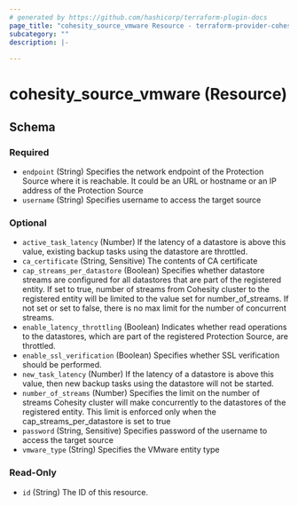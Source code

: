 ```yaml
---
# generated by https://github.com/hashicorp/terraform-plugin-docs
page_title: "cohesity_source_vmware Resource - terraform-provider-cohesity"
subcategory: ""
description: |-
  
---
```


# cohesity_source_vmware (Resource)





<!-- schema generated by tfplugindocs -->
## Schema

### Required

- `endpoint` (String) Specifies the network endpoint of the Protection
				Source where it is reachable. It could be an URL or hostname or
				an IP address of the Protection Source
- `username` (String) Specifies username to access the target source

### Optional

- `active_task_latency` (Number) If the latency of a datastore is above this value,
				existing backup tasks using the datastore are throttled.
- `ca_certificate` (String, Sensitive) The contents of CA certificate
- `cap_streams_per_datastore` (Boolean) Specifies whether datastore streams are configured
				for all datastores that are part of the registered entity. If set
				to true, number of streams from Cohesity cluster to the registered
				entity will be limited to the value set for number_of_streams. If
				not set or set to false, there is no max limit for the number of 
				concurrent streams.
- `enable_latency_throttling` (Boolean) Indicates whether read operations to the datastores,
				which are part of the registered Protection Source, are throttled.
- `enable_ssl_verification` (Boolean) Specifies whether SSL verification should be performed.
- `new_task_latency` (Number) If the latency of a datastore is above this value,
				then new backup tasks using the datastore will not be started.
- `number_of_streams` (Number) Specifies the limit on the number of streams
				Cohesity cluster will make concurrently to the datastores
				of the registered entity. This limit is enforced only when the
				cap_streams_per_datastore is set to true
- `password` (String, Sensitive) Specifies password of the username to access the target source
- `vmware_type` (String) Specifies the VMware entity type

### Read-Only

- `id` (String) The ID of this resource.
